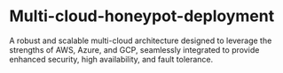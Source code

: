 # Multi-cloud-honeypot-deployment
A robust and scalable multi-cloud architecture designed to leverage the strengths of AWS, Azure, and GCP, seamlessly integrated to provide enhanced security, high availability, and fault tolerance.
